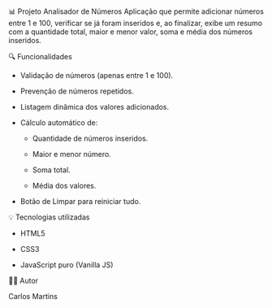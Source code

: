📊 Projeto Analisador de Números
Aplicação que permite adicionar números entre 1 e 100, verificar se já foram inseridos e, ao finalizar, exibe um resumo com a quantidade total, maior e menor valor, soma e média dos números inseridos.

🔍 Funcionalidades
- Validação de números (apenas entre 1 e 100).

- Prevenção de números repetidos.

- Listagem dinâmica dos valores adicionados.

- Cálculo automático de:

  - Quantidade de números inseridos.

  - Maior e menor número.

  - Soma total.

  - Média dos valores.

- Botão de Limpar para reiniciar tudo.

💡 Tecnologias utilizadas
- HTML5

- CSS3

- JavaScript puro (Vanilla JS)

👨‍💻 Autor

Carlos Martins
